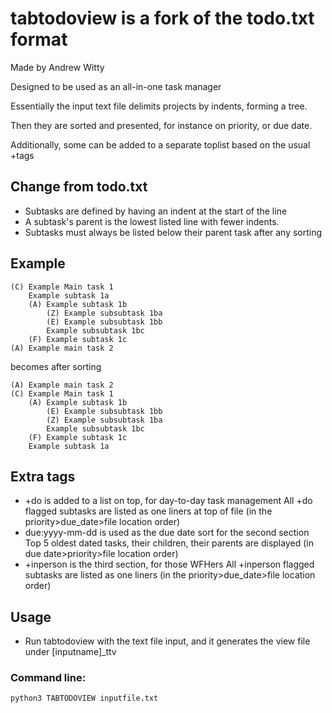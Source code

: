 # tabtodoview is a fork of the todo.txt format
Made by Andrew Witty

Designed to be used as an all-in-one task manager

Essentially the input text file delimits projects by indents, forming a tree.

Then they are sorted and presented, for instance on priority, or due date.

Additionally, some can be added to a separate toplist based on the usual +tags

## Change from todo.txt
- Subtasks are defined by having an indent at the start of the line
- A subtask's parent is the lowest listed line with fewer indents.
- Subtasks must always be listed below their parent task after any sorting

## Example

    (C) Example Main task 1
    	Example subtask 1a
    	(A) Example subtask 1b
    		(Z) Example subsubtask 1ba
    		(E) Example subsubtask 1bb
    		Example subsubtask 1bc
    	(F) Example subtask 1c
    (A) Example main task 2

becomes after sorting

    (A) Example main task 2
    (C) Example Main task 1
    	(A) Example subtask 1b
    		(E) Example subsubtask 1bb
    		(Z) Example subsubtask 1ba
    		Example subsubtask 1bc
    	(F) Example subtask 1c
    	Example subtask 1a

## Extra tags
- +do is added to a list on top, for day-to-day task management
	All +do flagged subtasks are listed as one liners at top of file
	(in the priority>due_date>file location order)
- due:yyyy-mm-dd is used as the due date sort for the second section
	Top 5 oldest dated tasks, their children, their parents are displayed
	(in due date>priority>file location order)
- +inperson is the third section, for those WFHers
	All +inperson flagged subtasks are listed as one liners
	(in the priority>due_date>file location order)

## Usage
 - Run tabtodoview with the text file input, and it generates the view file under [inputname]_ttv

### Command line:

    python3 TABTODOVIEW inputfile.txt

